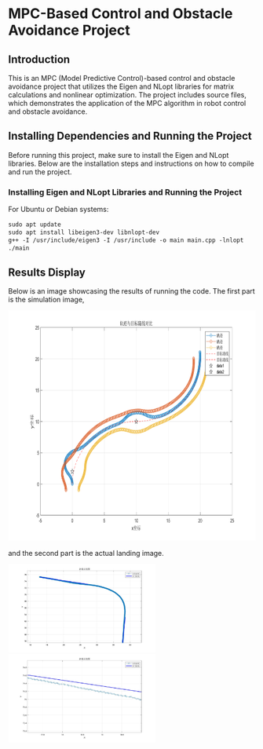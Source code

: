 # MPC-Based Control and Obstacle Avoidance Project

## Introduction

This is an MPC (Model Predictive Control)-based control and obstacle avoidance project that utilizes the Eigen and NLopt libraries for matrix calculations and nonlinear optimization. The project includes source files, which demonstrates the application of the MPC algorithm in robot control and obstacle avoidance.

## Installing Dependencies and Running the Project

Before running this project, make sure to install the Eigen and NLopt libraries. Below are the installation steps and instructions on how to compile and run the project.

### Installing Eigen and NLopt Libraries and Running the Project

For Ubuntu or Debian systems:

```
sudo apt update
sudo apt install libeigen3-dev libnlopt-dev
g++ -I /usr/include/eigen3 -I /usr/include -o main main.cpp -lnlopt
./main
```

## Results Display
Below is an image showcasing the results of running the code. The first part is the simulation image, 

<img height="469" src="figure/trajectory_plot.png" width="781.5"/>

and the second part is the actual landing image.

<img height="180" src="figure/controlTruth.jpg" width="300"/>  <img height="180" src="figure/controlTruth0.jpg" width="300"/>